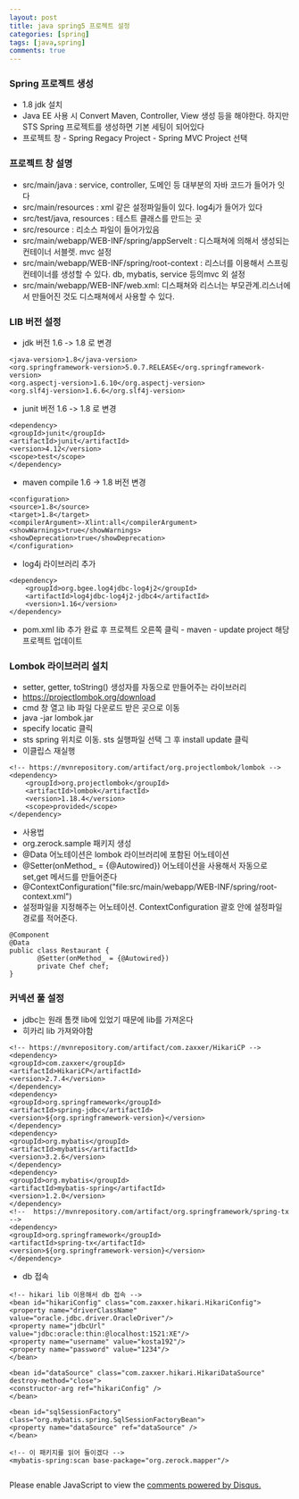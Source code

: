 ```yaml
---
layout: post
title: java spring5 프로젝트 설정
categories: [spring]
tags: [java,spring]
comments: true
---
```

### Spring 프로젝트 생성
- 1.8 jdk 설치
- Java EE 사용 시 Convert Maven, Controller, View 생성 등을 해야한다. 하지만 STS Spring 프로젝트를 생성하면 기본 세팅이 되어있다
- 프로젝트 창 - Spring Regacy Project - Spring MVC Project 선택

### 프로젝트 창 설명
- src/main/java : service, controller, 도메인 등 대부분의 자바 코드가 들어가 잇다
- src/main/resources : xml 같은 설정파일들이 있다. log4j가 들어가 있다
- src/test/java, resources : 테스트 클래스를 만드는 곳
- src/resource : 리소스 파일이 들어가있음
- src/main/webapp/WEB-INF/spring/appServelt : 디스패쳐에 의해서 생성되는 컨테이너 서블렛. mvc 설정
- src/main/webapp/WEB-INF/spring/root-context : 리스너를 이용해서 스프링 컨테이너를 생성할 수 있다. db, mybatis, service 등의mvc 외 설정
- src/main/webapp/WEB-INF/web.xml: 디스패쳐와 리스너는 부모관계.리스너에서 만들어진 것도 디스패쳐에서 사용할 수 있다. 

### LIB 버전 설정
- jdk 버전 1.6 -> 1.8 로 변경 

~~~
<java-version>1.8</java-version>
<org.springframework-version>5.0.7.RELEASE</org.springframework-version>
<org.aspectj-version>1.6.10</org.aspectj-version>
<org.slf4j-version>1.6.6</org.slf4j-version>
~~~
- junit 버전 1.6 -> 1.8 로 변경

~~~
<dependency>
<groupId>junit</groupId>
<artifactId>junit</artifactId>
<version>4.12</version>
<scope>test</scope>
</dependency>        
~~~
- maven compile 1.6 -> 1.8 버전 변경

~~~
<configuration>
<source>1.8</source>
<target>1.8</target>
<compilerArgument>-Xlint:all</compilerArgument>
<showWarnings>true</showWarnings>
<showDeprecation>true</showDeprecation>
</configuration>
~~~
- log4j 라이브러리 추가

~~~
<dependency>
	<groupId>org.bgee.log4jdbc-log4j2</groupId>
	<artifactId>log4jdbc-log4j2-jdbc4</artifactId>
	<version>1.16</version>
</dependency>
~~~

- pom.xml lib 추가 완료 후 프로젝트 오른쪽 클릭 - maven - update project 해당 프로젝트 업데이트


### Lombok 라이브러리 설치
- setter, getter, toString() 생성자를 자동으로 만들어주는 라이브러리
- https://projectlombok.org/download
- cmd 창 열고 lib 파일 다운로드 받은 곳으로 이동
- java -jar lombok.jar
- specify locatic 클릭
- sts spring 위치로 이동. sts 실행파일 선택 그 후 install update 클릭
- 이클립스 재실행

~~~
<!-- https://mvnrepository.com/artifact/org.projectlombok/lombok -->
<dependency>
    <groupId>org.projectlombok</groupId>
    <artifactId>lombok</artifactId>
    <version>1.18.4</version>
    <scope>provided</scope>
</dependency>
~~~

- 사용법
- org.zerock.sample 패키지 생성
- @Data 어노테이션은 lombok 라이브러리에 포함된 어노테이션
- @Setter(onMethod_ = {@Autowired}) 어노테이션을 사용해서 자동으로 set,get 메서드를 만들어준다
- @ContextConfiguration("file:src/main/webapp/WEB-INF/spring/root-context.xml")
- 설정파일을 지정해주는 어노테이션. ContextConfiguration 괄호 안에 설정파일 경로를 적어준다.
~~~
@Component
@Data
public class Restaurant {
       @Setter(onMethod_ = {@Autowired})
       private Chef chef;
}
~~~

### 커넥션 풀 설정
- jdbc는 원래 톰캣 lib에 있었기 때문에 lib를 가져온다
- 히카리 lib 가져와야함

~~~
<!-- https://mvnrepository.com/artifact/com.zaxxer/HikariCP -->
<dependency>
<groupId>com.zaxxer</groupId>
<artifactId>HikariCP</artifactId>
<version>2.7.4</version>
</dependency>
<dependency>
<groupId>org.springframework</groupId>
<artifactId>spring-jdbc</artifactId>
<version>${org.springframework-version}</version>
</dependency>
<dependency>
<groupId>org.mybatis</groupId>
<artifactId>mybatis</artifactId>
<version>3.2.6</version>
</dependency>
<dependency>
<groupId>org.mybatis</groupId>
<artifactId>mybatis-spring</artifactId>
<version>1.2.0</version>
</dependency>
<!--  https://mvnrepository.com/artifact/org.springframework/spring-tx -->
<dependency>
<groupId>org.springframework</groupId>
<artifactId>spring-tx</artifactId>
<version>${org.springframework-version}</version>
</dependency>
~~~
- db 접속

~~~
<!-- hikari lib 이용해서 db 접속 -->
<bean id="hikariConfig" class="com.zaxxer.hikari.HikariConfig">
<property name="driverClassName"  value="oracle.jdbc.driver.OracleDriver"/>
<property name="jdbcUrl"  value="jdbc:oracle:thin:@localhost:1521:XE"/>
<property name="username" value="kosta192"/>
<property name="password" value="1234"/>
</bean>
       
<bean id="dataSource" class="com.zaxxer.hikari.HikariDataSource"  destroy-method="close">
<constructor-arg ref="hikariConfig" />
</bean>
       
<bean id="sqlSessionFactory" class="org.mybatis.spring.SqlSessionFactoryBean">
<property name="dataSource" ref="dataSource" />
</bean>

<!-- 이 패키지를 읽어 들이겠다 -->
<mybatis-spring:scan base-package="org.zerock.mapper"/>
       
~~~

<div id="disqus_thread"></div>
<script>

/**
*  RECOMMENDED CONFIGURATION VARIABLES: EDIT AND UNCOMMENT THE SECTION BELOW TO INSERT DYNAMIC VALUES FROM YOUR PLATFORM OR CMS.
*  LEARN WHY DEFINING THESE VARIABLES IS IMPORTANT: https://disqus.com/admin/universalcode/#configuration-variables*/
/*
var disqus_config = function () {
this.page.url = PAGE_URL;  // Replace PAGE_URL with your page's canonical URL variable
this.page.identifier = PAGE_IDENTIFIER; // Replace PAGE_IDENTIFIER with your page's unique identifier variable
};
*/
(function() { // DON'T EDIT BELOW THIS LINE
var d = document, s = d.createElement('script');
s.src = 'https://parkwonhui.disqus.com/embed.js';
s.setAttribute('data-timestamp', +new Date());
(d.head || d.body).appendChild(s);
})();
</script>
<noscript>Please enable JavaScript to view the <a href="https://disqus.com/?ref_noscript">comments powered by Disqus.</a></noscript>
                            

